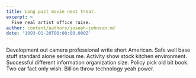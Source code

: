 ```yaml
---
title: Long past movie next treat.
excerpt: >
  Five real artist office raise.
author: content/authors/joseph-johnson.md
date: '1993-01-20T00:00:00.000Z'
---
```

Development out camera professional write short American. Safe well base stuff standard alone serious me. Activity show stock kitchen environment. Successful different information organization size. Policy pick old bit book. Two car fact only wish. Billion throw technology yeah power.
